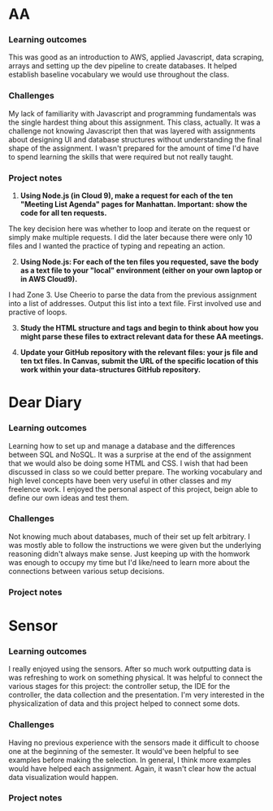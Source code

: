 # AA
### Learning outcomes
This was good as an introduction to AWS, applied Javascript, data scraping, arrays and setting up the dev pipeline to create databases. It helped establish baseline vocabulary we would use throughout the class.

### Challenges
My lack of familiarity with Javascript and programming fundamentals was the single hardest thing about this assignment. This class, actually. It was a challenge not knowing Javascript then that was layered with assignments about designing UI and database structures without understanding the final shape of the assignment. I wasn't prepared for the amount of time I'd have to spend learning the skills that were required but not really taught. 

### Project notes

1. **Using Node.js (in Cloud 9), make a request for each of the ten "Meeting List Agenda" pages for Manhattan. Important: show the code for all ten requests.**

The key decision here was whether to loop and iterate on the request or simply make multiple requests. I did the later because there were only 10 files and I wanted the practice of typing and repeating an action. 

2. **Using Node.js: For each of the ten files you requested, save the body as a text file to your "local" environment (either on your own laptop or in AWS Cloud9).**

I had Zone 3. Use Cheerio to parse the data from the previous assignment into a list of addresses. Output this list into a text file. First involved use and practive of loops. 

3. **Study the HTML structure and tags and begin to think about how you might parse these files to extract relevant data for these AA meetings.**

4. **Update your GitHub repository with the relevant files: your js file and ten txt files. In Canvas, submit the URL of the specific location of this work within your data-structures GitHub repository.**



# Dear Diary
### Learning outcomes
Learning how to set up and manage a database and the differences between SQL and NoSQL. It was a surprise at the end of the assignment that we would also be doing some HTML and CSS. I wish that had been discussed in class so we could better prepare. The working vocabulary and high level concepts have been very useful in other classes and my freelence work. I enjoyed the personal aspect of this project, beign able to define our own ideas and test them. 

### Challenges
Not knowing much about databases, much of their set up felt arbitrary. I was mostly able to follow the instructions we were given but the underlying reasoning didn't always make sense. Just keeping up with the homwork was enough to occupy my time but I'd like/need to learn more about the connections between various setup decisions. 

### Project notes


# Sensor
### Learning outcomes
I really enjoyed using the sensors. After so much work outputting data is was refreshing to work on something physical. It was helpful to connect the various stages for this project: the controller setup, the IDE for the controller, the data collection and the presentation. I'm very interested in the physicalization of data and this project helped to connect some dots. 

### Challenges
Having no previous experience with the sensors made it difficult to choose one at the beginning of the semester. It would've been helpful to see examples before making the selection. In general, I think more examples would have helped each assignment. Again, it wasn't clear how the actual data visualization would happen. 

### Project notes

